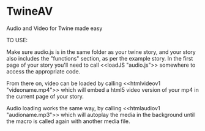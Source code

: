 TwineAV
=======

Audio and Video for Twine made easy

TO USE:

Make sure audio.js is in the same folder as your twine story, and your story also includes the "functions" section, as per the example story.
In the first page of your story you'll need to call <<loadJS "audio.js">> somewhere to access the appropriate code.

From there on, video can be loaded by calling <<htmlvideov1 "videoname.mp4">> which will embed a html5 video version of your mp4 in the current page of your story.

Audio loading works the same way, by calling <<htmlaudiov1 "audioname.mp3">> which will autoplay the media in the background until the macro is called again with another media file.
